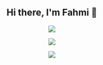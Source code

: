 <h2 align="center"> Hi there, I'm Fahmi 👋 </h1>

<!--
**fahmi-ramadhan/fahmi-ramadhan** is a ✨ _special_ ✨ repository because its `README.md` (this file) appears on your GitHub profile.

Here are some ideas to get you started:

- 🔭 I’m currently working on ...
- 🌱 I’m currently learning ...
- 👯 I’m looking to collaborate on ...
- 🤔 I’m looking for help with ...
- 💬 Ask me about ...
- 📫 How to reach me: ...
- 😄 Pronouns: ...
- ⚡ Fun fact: ...
-->
<div align="center">
  <p><img src="https://github-readme-stats.vercel.app/api/top-langs/?username=fahmi-ramadhan&theme=dracula&show_icons=true&hide_border=false&layout=compact"></p>
  <p><img src="https://github-readme-stats.vercel.app/api?username=fahmi-ramadhan&theme=dracula&show_icons=true&hide_border=false&count_private=true"></p>
  <img src="https://komarev.com/ghpvc/?username=fahmi-ramadhan&label=Profile+Views"/>
</div>
